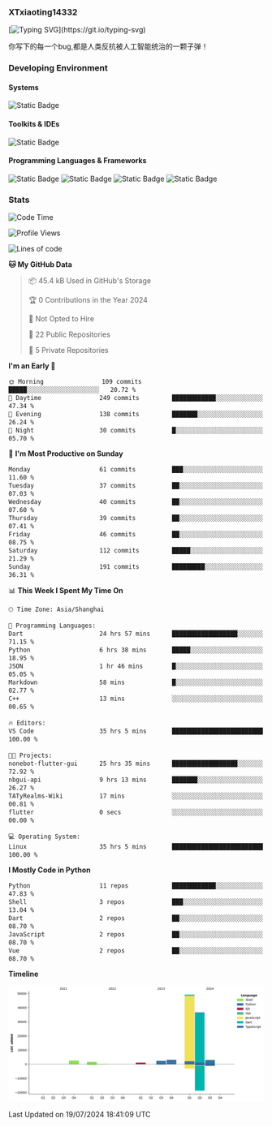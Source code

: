### XTxiaoting14332

[![Typing SVG](https://readme-typing-svg.herokuapp.com?font=JetBrians+Mono&pause=1000&random=false&width=435&lines=Hello+World!)](https://git.io/typing-svg)

你写下的每一个bug,都是人类反抗被人工智能统治的一颗子弹！

### Developing Environment

#### Systems

![Static Badge](https://img.shields.io/badge/Ubuntu-%20?style=flat-square&logo=ubuntu&logoColor=white&color=E34F26)

#### Toolkits & IDEs

![Static Badge](https://img.shields.io/badge/Visual%20Studio%20Code-%20?style=flat-square&logo=visualstudiocode&logoColor=white&color=blue)

#### Programming Languages & Frameworks

![Static Badge](https://img.shields.io/badge/Dart-%20?style=flat-square&logo=dart&logoColor=white&color=0175C2)
![Static Badge](https://img.shields.io/badge/Flutter-%20?style=flat-square&logo=flutter&logoColor=white&color=02569B)
![Static Badge](https://img.shields.io/badge/Python-%20?style=flat-square&logo=python&logoColor=white&color=E7A781)
![Static Badge](https://img.shields.io/badge/Bash%20Shell-%20?style=flat-square&logo=shell&logoColor=white&color=49D868)

### Stats

<!--START_SECTION:waka-->
![Code Time](http://img.shields.io/badge/Code%20Time-63%20hrs%2015%20mins-blue)

![Profile Views](http://img.shields.io/badge/Profile%20Views-0-blue)

![Lines of code](https://img.shields.io/badge/From%20Hello%20World%20I%27ve%20Written-99.0%20thousand%20lines%20of%20code-blue)

**🐱 My GitHub Data** 

> 📦 45.4 kB Used in GitHub's Storage 
 > 
> 🏆 0 Contributions in the Year 2024
 > 
> 🚫 Not Opted to Hire
 > 
> 📜 22 Public Repositories 
 > 
> 🔑 5 Private Repositories 
 > 
**I'm an Early 🐤** 

```text
🌞 Morning                109 commits         █████░░░░░░░░░░░░░░░░░░░░   20.72 % 
🌆 Daytime                249 commits         ████████████░░░░░░░░░░░░░   47.34 % 
🌃 Evening                138 commits         ███████░░░░░░░░░░░░░░░░░░   26.24 % 
🌙 Night                  30 commits          █░░░░░░░░░░░░░░░░░░░░░░░░   05.70 % 
```
📅 **I'm Most Productive on Sunday** 

```text
Monday                   61 commits          ███░░░░░░░░░░░░░░░░░░░░░░   11.60 % 
Tuesday                  37 commits          ██░░░░░░░░░░░░░░░░░░░░░░░   07.03 % 
Wednesday                40 commits          ██░░░░░░░░░░░░░░░░░░░░░░░   07.60 % 
Thursday                 39 commits          ██░░░░░░░░░░░░░░░░░░░░░░░   07.41 % 
Friday                   46 commits          ██░░░░░░░░░░░░░░░░░░░░░░░   08.75 % 
Saturday                 112 commits         █████░░░░░░░░░░░░░░░░░░░░   21.29 % 
Sunday                   191 commits         █████████░░░░░░░░░░░░░░░░   36.31 % 
```


📊 **This Week I Spent My Time On** 

```text
🕑︎ Time Zone: Asia/Shanghai

💬 Programming Languages: 
Dart                     24 hrs 57 mins      ██████████████████░░░░░░░   71.15 % 
Python                   6 hrs 38 mins       █████░░░░░░░░░░░░░░░░░░░░   18.95 % 
JSON                     1 hr 46 mins        █░░░░░░░░░░░░░░░░░░░░░░░░   05.05 % 
Markdown                 58 mins             █░░░░░░░░░░░░░░░░░░░░░░░░   02.77 % 
C++                      13 mins             ░░░░░░░░░░░░░░░░░░░░░░░░░   00.65 % 

🔥 Editors: 
VS Code                  35 hrs 5 mins       █████████████████████████   100.00 % 

🐱‍💻 Projects: 
nonebot-flutter-gui      25 hrs 35 mins      ██████████████████░░░░░░░   72.92 % 
nbgui-api                9 hrs 13 mins       ███████░░░░░░░░░░░░░░░░░░   26.27 % 
TATyRealms-Wiki          17 mins             ░░░░░░░░░░░░░░░░░░░░░░░░░   00.81 % 
flutter                  0 secs              ░░░░░░░░░░░░░░░░░░░░░░░░░   00.00 % 

💻 Operating System: 
Linux                    35 hrs 5 mins       █████████████████████████   100.00 % 
```

**I Mostly Code in Python** 

```text
Python                   11 repos            ████████████░░░░░░░░░░░░░   47.83 % 
Shell                    3 repos             ███░░░░░░░░░░░░░░░░░░░░░░   13.04 % 
Dart                     2 repos             ██░░░░░░░░░░░░░░░░░░░░░░░   08.70 % 
JavaScript               2 repos             ██░░░░░░░░░░░░░░░░░░░░░░░   08.70 % 
Vue                      2 repos             ██░░░░░░░░░░░░░░░░░░░░░░░   08.70 % 
```



**Timeline**

![Lines of Code chart](https://raw.githubusercontent.com/XTxiaoting14332/XTxiaoting14332/main/assets/bar_graph.png)


 Last Updated on 19/07/2024 18:41:09 UTC
<!--END_SECTION:waka-->